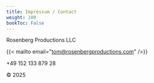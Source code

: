 ```yaml
---
title: Impressum / Contact
weight: 100
bookToc: False
---
```



Rosenberg Productions LLC

{{< mailto email="tom@rosenbergproductions.com" />}}


+49 152 133 879 28

© 2025

